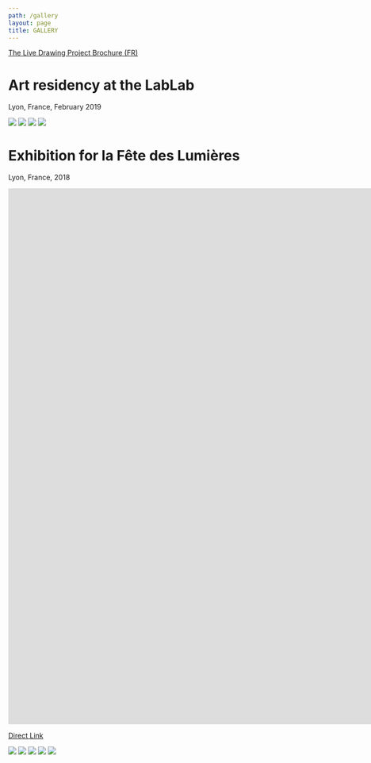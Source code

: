 ```yaml
---
path: /gallery
layout: page
title: GALLERY
---
```


[The Live Drawing Project Brochure (FR)](./flyer.pdf)




# Art residency at the LabLab
Lyon, France, February 2019  

<photo-grid>
<img src="lablab/1.jpg"/>
<img src="lablab/2.jpg"/>
<img src="lablab/3.jpg"/>
<img src="lablab/4.jpg"/>
</photo-grid>


# Exhibition for la Fête des Lumières
Lyon, France, 2018  
<iframe src="https://player.vimeo.com/video/311653956" frameborder="0" allowfullscreen width="1920" height="1080"></iframe>

[Direct Link](https://vimeo.com/311653956)


<photo-grid>
<img src="maltingpot/1.jpg"/>
<img src="maltingpot/2.jpg"/>
<img src="maltingpot/3.jpg"/>
<img src="maltingpot/4.jpg"/>
<img src="maltingpot/5.jpg"/>
</photo-grid>

